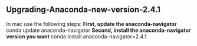 ## Upgrading-Anaconda-new-version-2.4.1
In mac use the following steps:
**First, update the anaconda-navigator**
conda update anaconda-navigator
**Second, install the anaconda-navigator version you want**
conda install anaconda-navigator=2.4.1
